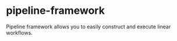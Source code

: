 # pipeline-framework
Pipeline framework allows you to easily construct and execute linear workflows.
